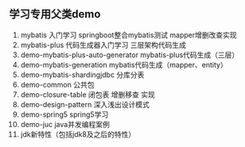 ## 学习专用父类demo

1. mybatis 入门学习 springboot整合mybatis测试 mapper增删改查实现
2. mybatis-plus 代码生成器入门学习 三层架构代码生成
3. demo-mybatis-plus-auto-generator mybatis-plus代码生成（三层）
4. demo-mybatis-generation mybatis代码生成（mapper、entity）
5. demo-mybatis-shardingjdbc 分库分表
6. demo-common 公共包
7. demo-closure-table 闭包表 增删移查 实现
8. demo-design-pattern 深入浅出设计模式
9. demo-spring5 spring5学习
10. demo-juc java并发编程案例
11. jdk新特性（包括jdk8及之后的特性）



